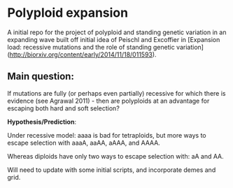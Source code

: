 Polyploid expansion
==================

A initial repo for the project of polyploid and standing genetic variation in an expanding wave built off initial idea of Peischl and Excoffier in [Expansion load: recessive mutations and the role of standing genetic variation] (http://biorxiv.org/content/early/2014/11/18/011593).

## Main question:
If mutations are fully (or perhaps even partially) recessive for which there is evidence (see Agrawal 2011) - then are polyploids at an advantage for escaping both hard and soft selection?

**Hypothesis/Prediction**: 

Under recessive model: aaaa is bad for tetraploids, but more ways to escape selection with aaaA, aaAA, aAAA, and AAAA.

Whereas diploids have only two ways to escape selection with: aA and AA. 

Will need to update with some initial scripts, and incorporate demes and grid. 
